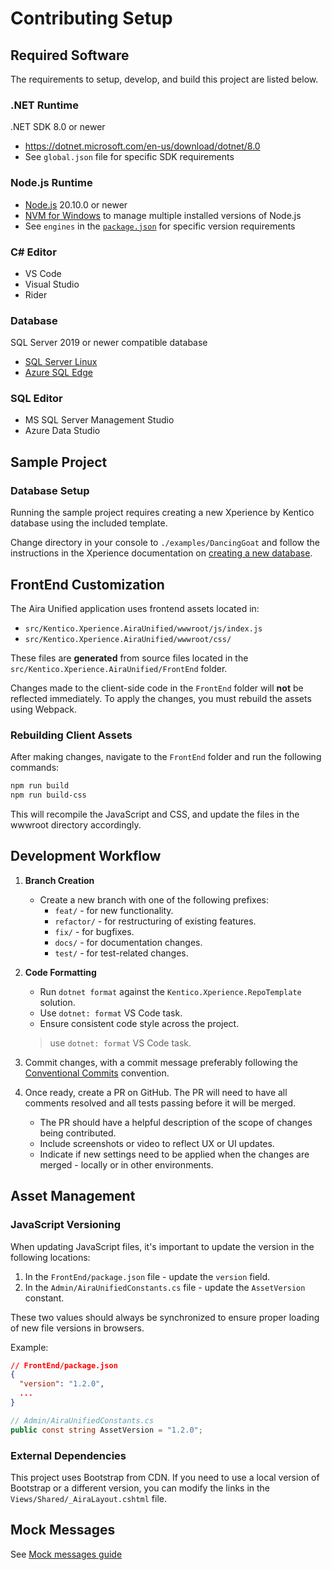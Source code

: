 # Contributing Setup

## Required Software

The requirements to setup, develop, and build this project are listed below.

### .NET Runtime

.NET SDK 8.0 or newer

- <https://dotnet.microsoft.com/en-us/download/dotnet/8.0>
- See `global.json` file for specific SDK requirements

### Node.js Runtime

- [Node.js](https://nodejs.org/en/download) 20.10.0 or newer
- [NVM for Windows](https://github.com/coreybutler/nvm-windows) to manage multiple installed versions of Node.js
- See `engines` in the [`package.json`](/src/Kentico.Xperience.AiraUnified/FrontEnd/package.json) for specific version requirements

### C# Editor

- VS Code
- Visual Studio
- Rider

### Database

SQL Server 2019 or newer compatible database

- [SQL Server Linux](https://learn.microsoft.com/en-us/sql/linux/sql-server-linux-setup?view=sql-server-ver15)
- [Azure SQL Edge](https://learn.microsoft.com/en-us/azure/azure-sql-edge/disconnected-deployment)

### SQL Editor

- MS SQL Server Management Studio
- Azure Data Studio

## Sample Project

### Database Setup

Running the sample project requires creating a new Xperience by Kentico database using the included template.

Change directory in your console to `./examples/DancingGoat` and follow the instructions in the Xperience
documentation on [creating a new database](https://docs.kentico.com/developers-and-admins/installation#Installation-CreateProjectDatabase).

## FrontEnd Customization

The Aira Unified application uses frontend assets located in:

- `src/Kentico.Xperience.AiraUnified/wwwroot/js/index.js`
- `src/Kentico.Xperience.AiraUnified/wwwroot/css/`

These files are **generated** from source files located in the `src/Kentico.Xperience.AiraUnified/FrontEnd` folder.

Changes made to the client-side code in the `FrontEnd` folder will **not** be reflected immediately. To apply the changes, you must rebuild the assets using Webpack.

### Rebuilding Client Assets

After making changes, navigate to the `FrontEnd` folder and run the following commands:

```bash
npm run build
npm run build-css
```

This will recompile the JavaScript and CSS, and update the files in the wwwroot directory accordingly.

## Development Workflow

1. **Branch Creation**
   - Create a new branch with one of the following prefixes:
     - `feat/` - for new functionality.
     - `refactor/` - for restructuring of existing features.
     - `fix/` - for bugfixes.
     - `docs/` - for documentation changes.
     - `test/` - for test-related changes.

2. **Code Formatting**
   - Run `dotnet format` against the `Kentico.Xperience.RepoTemplate` solution.
   - Use `dotnet: format` VS Code task.
   - Ensure consistent code style across the project.

   > use `dotnet: format` VS Code task.

1. Commit changes, with a commit message preferably following the [Conventional Commits](https://www.conventionalcommits.org/en/v1.0.0/#summary) convention.

1. Once ready, create a PR on GitHub. The PR will need to have all comments resolved and all tests passing before it will be merged.

   - The PR should have a helpful description of the scope of changes being contributed.
   - Include screenshots or video to reflect UX or UI updates.
   - Indicate if new settings need to be applied when the changes are merged - locally or in other environments.

## Asset Management

### JavaScript Versioning

When updating JavaScript files, it's important to update the version in the following locations:

1. In the `FrontEnd/package.json` file - update the `version` field.
2. In the `Admin/AiraUnifiedConstants.cs` file - update the `AssetVersion` constant.

These two values should always be synchronized to ensure proper loading of new file versions in browsers.

Example:
```json
// FrontEnd/package.json
{
  "version": "1.2.0",
  ...
}
```

```csharp
// Admin/AiraUnifiedConstants.cs
public const string AssetVersion = "1.2.0";
```

### External Dependencies

This project uses Bootstrap from CDN. If you need to use a local version of Bootstrap or a different version, you can modify the links in the `Views/Shared/_AiraLayout.cshtml` file.

## Mock Messages

See [Mock messages guide](Mock-Messages-Guide.md)